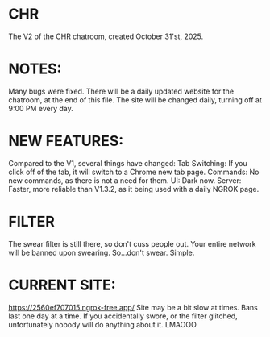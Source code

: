 # CHR
The V2 of the CHR chatroom, created October 31'st, 2025.
# NOTES:
Many bugs were fixed. There will be a daily updated website for the chatroom, at the end of this file.
The site will be changed daily, turning off at 9:00 PM every day. 
# NEW FEATURES:
Compared to the V1, several things have changed:
Tab Switching: If you click off of the tab, it will switch to a Chrome new tab page.
Commands: No new commands, as there is not a need for them.
UI: Dark now.
Server: Faster, more reliable than V1.3.2, as it being used with a daily NGROK page.
# FILTER
The swear filter is still there, so don't cuss people out. Your entire network will be banned upon swearing. So...don't swear. Simple.
# CURRENT SITE:
https://2560ef707015.ngrok-free.app/
Site may be a bit slow at times.
Bans last one day at a time. If you accidentally swore, or the filter glitched, unfortunately nobody will do anything about it. LMAOOO
